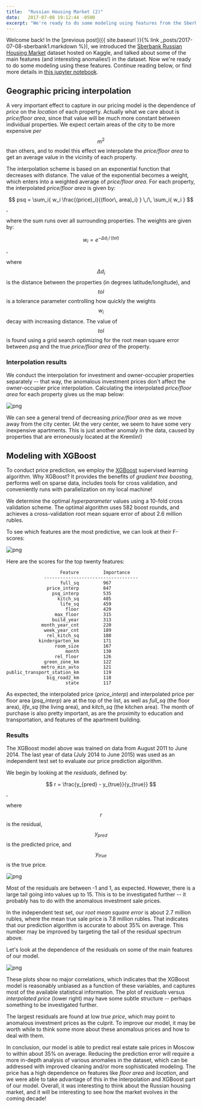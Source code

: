 ```yaml
---
title:  "Russian Housing Market (2)"
date:   2017-07-08 19:12:44 -0500
excerpt: "We're ready to do some modeling using features from the Sberbank dataset.  We conduct a spatial interpolation and gradient tree boosting."
---
```


Welcome back!  In the [previous post]({{ site.baseurl }}{% link _posts/2017-07-08-sberbank1.markdown %}), we introduced the [Sberbank Russian Housing Market](https://www.kaggle.com/c/sberbank-russian-housing-market) dataset hosted on Kaggle, and talked about some of the main features (and interesting anomalies!) in the dataset.  Now we're ready to do some modeling using these features.  Continue reading below, or find more details in [this jupyter notebook](https://github.com/nmirman/sberbank/blob/master/analysis/Sberbank.ipynb).


## Geographic pricing interpolation

A very important effect to capture in our pricing model is the dependence of *price* on the *location* of each property.  Actually what we care about is *price/floor area*, since that value will be much more constant between individual properties.  We expect certain areas of the city to be more expensive *per* $$ m^2 $$ than others, and to model this effect we interpolate the *price/floor area* to get an average value in the vicinity of each property.

The interpolation scheme is based on an exponential function that decreases with distance.  The value of the exponential becomes a weight, which enters into a weighted average of *price/floor area*.  For each property, the interpolated *price/floor area* is given by:

$$ psq = \sum_i{ w_i \frac{(price)_i}{(floor\, area)_i} } \,/\, \sum_i{ w_i } $$,

where the sum runs over all surrounding properties.  The weights are given by:

$$ w_i = e^{-\Delta d_i \, /\, (tol)} $$,

where $$ \Delta d_i $$ is the distance between the properties (in degrees latitude/longitude), and $$ tol $$ is a tolerance parameter controlling how quickly the weights $$ w_i $$ decay with increasing distance.  The value of $$ tol $$ is found using a grid search optimizing for the root mean square error between *psq* and the true *price/floor area* of the property.

### Interpolation results

We conduct the interpolation for investment and owner-occupier properties separately -- that way, the anomalous investment prices don't affect the owner-occupier price interpolation.  Calculating the interpolated *price/floor area* for each property gives us the map below:

![png](/assets/images/Sberbank_files/Sberbank_25_0.png)


We can see a general trend of decreasing *price/floor area* as we move away from the city center.  (At the very center, we seem to have some very inexpensive apartments.  This is just another anomaly in the data, caused by properties that are erroneously located at the Kremlin!)


## Modeling with XGBoost

To conduct price prediction, we employ the [XGBoost](http://xgboost.readthedocs.io/en/latest/) supervised learning algorithm.  Why XGBoost?  It provides the benefits of *gradient tree boosting*, performs well on sparse data, includes tools for cross validation, and conveniently runs with parallelization on my local machine!

We determine the optimal *hyperparameter* values using a 10-fold cross validation scheme.  The optimal algorithm uses 582 boost rounds, and achieves a cross-validation root mean square error of about 2.6 million rubles.

To see which features are the most predictive, we can look at their F-scores:

![png](/assets/images/Sberbank_files/Sberbank_32_1.png)

Here are the scores for the top twenty features:

                        Feature         Importance
                  -----------------------------------
                        full_sq         967
                   price_interp         847
                     psq_interp         535
                       kitch_sq         485
                        life_sq         459
                          floor         429
                      max_floor         315
                     build_year         313
                 month_year_cnt         220
                  week_year_cnt         189
                   rel_kitch_sq         188
                kindergarten_km         171
                      room_size         167
                          month         130
                      rel_floor         126
                  green_zone_km         122
                 metro_min_avto         121
    public_transport_station_km         119
                   big_road2_km         118
                          state         117


As expected, the interpolated price (*price_interp*) and interpolated price per floor area (*psq_interp*) are at the top of the list, as well as *full_sq* (the floor area), *life_sq* (the living area), and *kitch_sq* (the kitchen area).  The month of purchase is also pretty important, as are the proximity to education and transportation, and features of the apartment building.

### Results

The XGBoost model above was trained on data from August 2011 to June 2014.  The last year of data (July 2014 to June 2015) was used as an independent test set to evaluate our price prediction algorithm.

We begin by looking at the *residuals*, defined by:

$$ r = \frac{y_{pred} - y_{true}}{y_{true}} $$,

where $$r$$ is the residual, $$ y_{pred} $$ is the predicted price, and $$ y_{true} $$ is the true price.

![png](/assets/images/Sberbank_files/Sberbank_39_1.png)

Most of the residuals are between -1 and 1, as expected.  However, there is a large tail going into values up to 15.  This is to be investigated further -- it probably has to do with the anomalous investment sale prices.

In the independent test set, our *root mean square error* is about 2.7 million rubles, where the mean true sale price is 7.8 million rubles.  That indicates that our prediction algorithm is accurate to about 35% on average.  This number may be improved by targeting the tail of the residual spectrum above.

Let's look at the dependence of the residuals on some of the main features of our model.

![png](/assets/images/Sberbank_files/Sberbank_41_0.png)

These plots show no major correlations, which indicates that the XGBoost model is reasonably unbiased as a function of these variables, and captures most of the available statistical information.  The plot of *residuals* versus *interpolated price* (lower right) may have some subtle structure -- perhaps something to be investigated further.

The largest residuals are found at low *true price*, which may point to anomalous investment prices as the culprit.  To improve our model, it may be worth while to think some more about these anomalous prices and how to deal with them.

In conclusion, our model is able to predict real estate sale prices in Moscow to within about 35% on average.  Reducing the prediction error will require a more in-depth analysis of various anomalies in the dataset, which can be addressed with improved cleaning and/or more sophisticated modeling.  The price has a high dependence on features like *floor area* and *location*, and we were able to take advantage of this in the interpolation and XGBoost part of our model.  Overall, it was interesting to think about the Russian housing market, and it will be interesting to see how the market evolves in the coming decade! 
